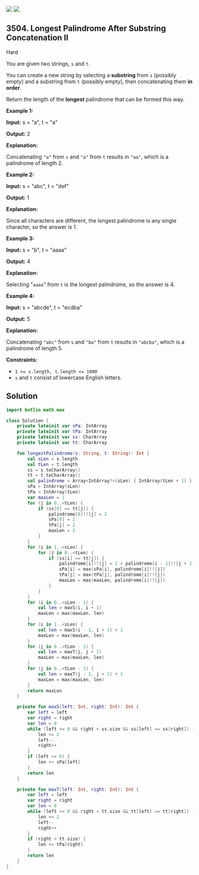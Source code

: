 [![](https://img.shields.io/github/stars/javadev/LeetCode-in-Kotlin?label=Stars&style=flat-square)](https://github.com/javadev/LeetCode-in-Kotlin)
[![](https://img.shields.io/github/forks/javadev/LeetCode-in-Kotlin?label=Fork%20me%20on%20GitHub%20&style=flat-square)](https://github.com/javadev/LeetCode-in-Kotlin/fork)

## 3504\. Longest Palindrome After Substring Concatenation II

Hard

You are given two strings, `s` and `t`.

You can create a new string by selecting a **substring** from `s` (possibly empty) and a substring from `t` (possibly empty), then concatenating them **in order**.

Return the length of the **longest** palindrome that can be formed this way.

**Example 1:**

**Input:** s = "a", t = "a"

**Output:** 2

**Explanation:**

Concatenating `"a"` from `s` and `"a"` from `t` results in `"aa"`, which is a palindrome of length 2.

**Example 2:**

**Input:** s = "abc", t = "def"

**Output:** 1

**Explanation:**

Since all characters are different, the longest palindrome is any single character, so the answer is 1.

**Example 3:**

**Input:** s = "b", t = "aaaa"

**Output:** 4

**Explanation:**

Selecting "`aaaa`" from `t` is the longest palindrome, so the answer is 4.

**Example 4:**

**Input:** s = "abcde", t = "ecdba"

**Output:** 5

**Explanation:**

Concatenating `"abc"` from `s` and `"ba"` from `t` results in `"abcba"`, which is a palindrome of length 5.

**Constraints:**

*   `1 <= s.length, t.length <= 1000`
*   `s` and `t` consist of lowercase English letters.

## Solution

```kotlin
import kotlin.math.max

class Solution {
    private lateinit var sPa: IntArray
    private lateinit var tPa: IntArray
    private lateinit var ss: CharArray
    private lateinit var tt: CharArray

    fun longestPalindrome(s: String, t: String): Int {
        val sLen = s.length
        val tLen = t.length
        ss = s.toCharArray()
        tt = t.toCharArray()
        val palindrome = Array<IntArray?>(sLen) { IntArray(tLen + 1) }
        sPa = IntArray(sLen)
        tPa = IntArray(tLen)
        var maxLen = 1
        for (j in 0..<tLen) {
            if (ss[0] == tt[j]) {
                palindrome[0]!![j] = 2
                sPa[0] = 2
                tPa[j] = 2
                maxLen = 2
            }
        }
        for (i in 1..<sLen) {
            for (j in 0..<tLen) {
                if (ss[i] == tt[j]) {
                    palindrome[i]!![j] = 2 + palindrome[i - 1]!![j + 1]
                    sPa[i] = max(sPa[i], palindrome[i]!![j])
                    tPa[j] = max(tPa[j], palindrome[i]!![j])
                    maxLen = max(maxLen, palindrome[i]!![j])
                }
            }
        }
        for (i in 0..<sLen - 1) {
            val len = maxS(i, i + 1)
            maxLen = max(maxLen, len)
        }
        for (i in 1..<sLen) {
            val len = maxS(i - 1, i + 1) + 1
            maxLen = max(maxLen, len)
        }
        for (j in 0..<tLen - 1) {
            val len = maxT(j, j + 1)
            maxLen = max(maxLen, len)
        }
        for (j in 0..<tLen - 1) {
            val len = maxT(j - 1, j + 1) + 1
            maxLen = max(maxLen, len)
        }
        return maxLen
    }

    private fun maxS(left: Int, right: Int): Int {
        var left = left
        var right = right
        var len = 0
        while (left >= 0 && right < ss.size && ss[left] == ss[right]) {
            len += 2
            left--
            right++
        }
        if (left >= 0) {
            len += sPa[left]
        }
        return len
    }

    private fun maxT(left: Int, right: Int): Int {
        var left = left
        var right = right
        var len = 0
        while (left >= 0 && right < tt.size && tt[left] == tt[right]) {
            len += 2
            left--
            right++
        }
        if (right < tt.size) {
            len += tPa[right]
        }
        return len
    }
}
```